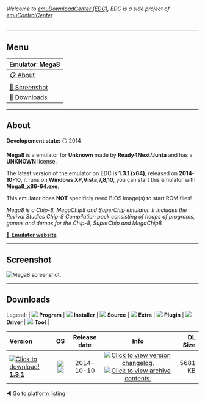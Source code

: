 ###### Welcome to [emuDownloadCenter (EDC)](https://github.com/PhoenixInteractiveNL/emuDownloadCenter/wiki/), EDC is a side project of [emuControlCenter](https://github.com/PhoenixInteractiveNL/emuControlCenter/wiki/)
***
## Menu
| **Emulator: Mega8** |
|:---------|
| [:clipboard: About](#about) |
| [:sunrise: Screenshot](#screenshot) |
| [:floppy_disk: Downloads](#downloads) |
***
## About
**Developement state:** :white_circle: 2014

**Mega8** is a emulator for **Unknown** made by **Ready4Next/Junta** and has a **UNKNOWN** license.

The latest version of the emulator on EDC is **1.3.1 (x64)**, released on **2014-10-10**, it runs on **Windows XP,Vista,7,8,10**, you can start this emulator with **Mega8_x86-64.exe**.

This emulator does **NOT** specificly need BIOS image(s) to start ROM files!

_Mega8 is a Chip-8, MegaChip8 and SuperChip emulator. It includes the Revival Studios Chip-8 Compilation pack consisting of heaps of programs, games and demos for the Chip-8, SuperChip and MegaChip8._

[:link: **Emulator website**](http://www.ready4next.be/section-26/folder-3/27-08-2014-Let-s-talk-about-Emulation/)
***
## Screenshot
![](https://raw.githubusercontent.com/PhoenixInteractiveNL/emuDownloadCenter/master/hooks/mega8/emulator_screen_01.jpg "Mega8 screenshot.")
***
## Downloads
Legend: | 
![](https://raw.githubusercontent.com/wiki/PhoenixInteractiveNL/emuDownloadCenter/images_misc/icon_program_24.png) **Program** | 
![](https://raw.githubusercontent.com/wiki/PhoenixInteractiveNL/emuDownloadCenter/images_misc/icon_installer_24.png) **Installer** | 
![](https://raw.githubusercontent.com/wiki/PhoenixInteractiveNL/emuDownloadCenter/images_misc/icon_source_code_24.png) **Source** | 
![](https://raw.githubusercontent.com/wiki/PhoenixInteractiveNL/emuDownloadCenter/images_misc/icon_extra_24.png) **Extra** | 
![](https://raw.githubusercontent.com/wiki/PhoenixInteractiveNL/emuDownloadCenter/images_misc/icon_plugin_24.png) **Plugin** | 
![](https://raw.githubusercontent.com/wiki/PhoenixInteractiveNL/emuDownloadCenter/images_misc/icon_driver_24.png) **Driver** | 
![](https://raw.githubusercontent.com/wiki/PhoenixInteractiveNL/emuDownloadCenter/images_misc/icon_tool_24.png) **Tool** | 
 
| Version | OS | Release date | Info | DL Size |
|:--------|:--:|:------------:|:----:|--------:|
| [![](https://raw.githubusercontent.com/wiki/PhoenixInteractiveNL/emuDownloadCenter/images_misc/icon_program_24.png "Click to download!")  **1.3.1**](https://github.com/PhoenixInteractiveNL/edc-repo0006/raw/master/mega8/1.3.1.7z) | ![](https://raw.githubusercontent.com/wiki/PhoenixInteractiveNL/emuDownloadCenter/images_misc/logo_windows_24.png) ![](https://raw.githubusercontent.com/wiki/PhoenixInteractiveNL/emuDownloadCenter/images_misc/icon_64-bit_24.png) | 2014-10-10 | [![](https://raw.githubusercontent.com/wiki/PhoenixInteractiveNL/emuDownloadCenter/images_misc/icon_changelog_24.png "Click to view version changelog.")](https://github.com/PhoenixInteractiveNL/edc-repo0006/blob/master/mega8/1.3.1_changelog.txt) [![](https://raw.githubusercontent.com/wiki/PhoenixInteractiveNL/emuDownloadCenter/images_misc/icon_contents_24.png "Click to view archive contents.")](https://github.com/PhoenixInteractiveNL/edc-repo0006/blob/master/mega8/1.3.1_contents.txt) | 5681 KB |

[:arrow_backward: Go to platform listing](https://github.com/PhoenixInteractiveNL/emuDownloadCenter/wiki/EDC-Platform-List)
